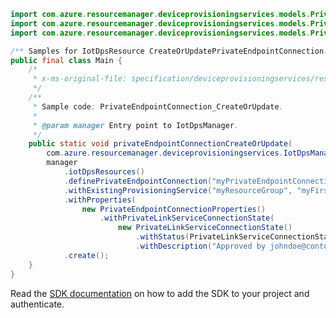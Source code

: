 ```java
import com.azure.resourcemanager.deviceprovisioningservices.models.PrivateEndpointConnectionProperties;
import com.azure.resourcemanager.deviceprovisioningservices.models.PrivateLinkServiceConnectionState;
import com.azure.resourcemanager.deviceprovisioningservices.models.PrivateLinkServiceConnectionStatus;

/** Samples for IotDpsResource CreateOrUpdatePrivateEndpointConnection. */
public final class Main {
    /*
     * x-ms-original-file: specification/deviceprovisioningservices/resource-manager/Microsoft.Devices/stable/2021-10-15/examples/DPSCreateOrUpdatePrivateEndpointConnection.json
     */
    /**
     * Sample code: PrivateEndpointConnection_CreateOrUpdate.
     *
     * @param manager Entry point to IotDpsManager.
     */
    public static void privateEndpointConnectionCreateOrUpdate(
        com.azure.resourcemanager.deviceprovisioningservices.IotDpsManager manager) {
        manager
            .iotDpsResources()
            .definePrivateEndpointConnection("myPrivateEndpointConnection")
            .withExistingProvisioningService("myResourceGroup", "myFirstProvisioningService")
            .withProperties(
                new PrivateEndpointConnectionProperties()
                    .withPrivateLinkServiceConnectionState(
                        new PrivateLinkServiceConnectionState()
                            .withStatus(PrivateLinkServiceConnectionStatus.APPROVED)
                            .withDescription("Approved by johndoe@contoso.com")))
            .create();
    }
}
```

Read the [SDK documentation](https://github.com/Azure/azure-sdk-for-java/blob/azure-resourcemanager-deviceprovisioningservices_1.1.0-beta.1/sdk/deviceprovisioningservices/azure-resourcemanager-deviceprovisioningservices/README.md) on how to add the SDK to your project and authenticate.
